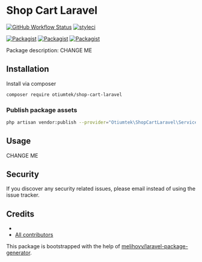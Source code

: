 # Shop Cart Laravel

[![GitHub Workflow Status](https://github.com/otiumtek/shop-cart-laravel/workflows/Run%20tests/badge.svg)](https://github.com/otiumtek/shop-cart-laravel/actions)
[![styleci](https://styleci.io/repos/CHANGEME/shield)](https://styleci.io/repos/CHANGEME)

[![Packagist](https://img.shields.io/packagist/v/otiumtek/shop-cart-laravel.svg)](https://packagist.org/packages/otiumtek/shop-cart-laravel)
[![Packagist](https://poser.pugx.org/otiumtek/shop-cart-laravel/d/total.svg)](https://packagist.org/packages/otiumtek/shop-cart-laravel)
[![Packagist](https://img.shields.io/packagist/l/otiumtek/shop-cart-laravel.svg)](https://packagist.org/packages/otiumtek/shop-cart-laravel)

Package description: CHANGE ME

## Installation

Install via composer
```bash
composer require otiumtek/shop-cart-laravel
```

### Publish package assets

```bash
php artisan vendor:publish --provider="Otiumtek\ShopCartLaravel\ServiceProvider"
```

## Usage

CHANGE ME

## Security

If you discover any security related issues, please email 
instead of using the issue tracker.

## Credits

- [](https://github.com/otiumtek/shop-cart-laravel)
- [All contributors](https://github.com/otiumtek/shop-cart-laravel/graphs/contributors)

This package is bootstrapped with the help of
[melihovv/laravel-package-generator](https://github.com/melihovv/laravel-package-generator).
